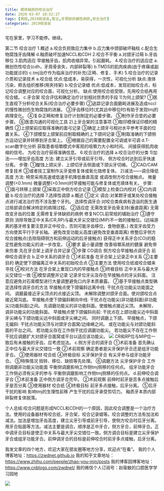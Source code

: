 ```yaml
---
title: 楔状缺损的咬合治疗
date: 2020-03-07 10:52:27
tags: [周锐,2019锐读会,笔记,牙颈部非龋性病损,咬合治疗]
categories: 2019锐读会
---
```

宅在家里，学习不能停。继续。

第二节 咬合治疗
1.概述
a.咬合负担致应力集中
b.应力集中颈部破坏釉柱
c.配合生物腐蚀牙齿降解
d.釉质破坏加速NCCL和CDH
2.咬合不平衡
a.对颌牙过萌
b.牙齿移位
3.肌肉适应
早接触牙齿，肌肉收缩异常。引起磨耗。
4.咬合治疗的适应症
a.微创伤性咬合(cdh，牙周骨丧失，内部碎裂等)
b.TMDS的肌肉疾病(由于疼痛或副功能就诊的)
c.tmj治疗作为临床治疗的补充(正畸、修复、手术)
5.咬合治疗的记录介质和记录技术
a.咬合纸
优点:低成本，易获得，一次性，可视化分析
缺点:液体污染，颊舌组织推移(用夹持架)
b.咬合记录蜡
优点:低成本，发现初始咬合点，标记咬合调整对应的咬合面，可视化分析。
缺点:使用咬合纸受限，先用咬合纸再用咬合蜡。
c.牙合架
咬合评估和确定治疗计划相对昂贵的手段
1)为何上颌架?
①医生直视下分析咬合关系(咬合治疗必要步骤)
②追踪记录合面磨耗进展及造成nccl的慢性微创伤生物腐蚀的进展。
③牙齿移位时(尤其远中移位时)有助于发现tmj的病理变化。
④复杂正畸和修复治疗计划制定的必要步骤。
⑤制作牙合垫的必要步骤。
⑥医患沟通的可视化工具
2)上牙合架的注意事项
①取印模保证印模的精确性
②上颌架前应取得准确的面弓记录
③确定上颌牙弓相对水平参考平面的位置关系。
④下颌模型上颌架前应制取精确的上下颌间记录
⑤制取准确的下颌侧方运动记录并转移到牙合架上。
⑥根据自己的需要配置全可调或半可调
d.T-scan数字化分析
获取患者咀嚼模式中客观的咀嚼力大小和时间。
间接获得肌肉收缩的信号。
为咬合治疗获得准确信息。
6.咬合治疗的选择
a.咬合治疗的分类
1)加法——增加牙齿高度
方法:
建立尖牙引导或前牙引导。
侧方咬合时达到后牙快速分离。
步骤:
①酸蚀上颌尖牙、上颌切牙舌侧面或下颌尖牙切嵴。
②CAD/CAM修复技术
③或者技工室制作尖牙瓷修复体或氧化锆修复体。
2)减法——调合降低高度
方法:
椅旁采用高速或低速手机降低垂直高度
或调改侧方咬合接触点。
微量调整(<0.1mm)
微量调整(>0.1mm)时早接触可能与修复体或充填体有关。
步骤:
①面弓转移上颌架
②采取正中侧方咬合记录
③模型上检查口内校对
④口内调磨
b.咬合治疗的选择
7.选择性调颌
a.概述
①定义
调合:对某颗牙或某处咬合接触点进行减法治疗而不涉及整个牙列。
选择性调牙合:对咬合类疾病有造诣的医生通过局部调合解决特定的病理过程。
②适应症
无需改变牙齿骨支持(垂直距离)
无需改变牙齿的位置
无需修复牙体缺损的病例
修复NCCL前常规的辅助治疗
③遵守原则
消除导致正中关系(CR,RP)与最大牙尖交错位(MIP)不一致的接触位。(远端游离的基牙修复要注意非正中咬合，否则可能牙齿移位，食物嵌塞。)
改变牙齿受力方向使其平行于牙长轴。
避免改变功能尖高度(避免改变垂直距离)
修整后牙侧方咬合接触点(去除阻碍侧方和前伸运动的后牙接触点)
获得正中关系牙合(CO)的稳定性避免功能尖的进一步改变。
④要求
最小量调整
改善咀嚼系统的健康
避免带来伤害
先在牙合架上调牙合并记录
⑤步骤
CO调合
侧方咬合早接触点调牙合
前伸咬合调牙合
b.正中关系的调牙合
①术前准备
在牙合架上记录正中关系
②主要目的
确定使下颌偏离正中关系的初始咬合点
③主要方法
使用咬合纸或咬合蜡来寻找
④校对方法
在牙合架上重现口内的早接触点
⑤终极目标
正中关系与最大牙尖交错位一致
⑥模型调整并记录
记录牙位牙尖及存在早接触点的牙尖斜面。
注意应避免对石膏模型进行大量调整避免口内牙本质暴露。
⑦基于早接触点类型确定选择性调牙合的方法
早接触点使下颌偏斜远离中线:
        干扰点在功能尖功能面之间。
        调磨最接近牙尖顶点的点接近尖顶。
        未解除调整对颌牙合面。使对颌咬合点接近窝沟底。
早接触点使下颌偏斜朝向中线:
        干扰点在功能尖(非功能斜面)非功能尖(功能斜面)之间。
        先调磨功能尖的非功能斜面。使接触点接近尖顶。
        未解除，调非功能尖的功能斜面。
早接触点使下颌偏斜向前:
        干扰点在上颌功能尖近中斜面牙尖嵴与下颌功能尖远中斜面或牙尖嵴之间。
         同时调磨上下颌。
早接触点，下颌无偏斜:
        干扰点功能尖顶与对颌牙合面窝/边缘嵴之间。
        或在功能尖与对颌功能斜面的平台之间。
        若功能尖存在工作侧干扰应调磨功能尖。
        若功能尖不存在工作侧干扰应调磨扩大对颌牙合面窝或平台以适应该功能尖。
![](https://zymblog-1258069789.cos.ap-chengdu.myqcloud.com/blog0152-2019rdh/014/01.png)
CR和RP位与MIP位一致后有未接触的牙齿，应考虑加法。
c.侧方牙合的调牙合
①术前准备
首先确认正中位与最大牙尖交错位一致
②术前观察
确定患者是尖牙保护牙合还是组牙功能牙合。
③使用器材
咬合纸
④终极目标
尖牙保护牙合
有尖牙参与组牙功能牙合。
⑤特殊情况
扭转、移位、缺损等先处理。
⑥调磨方法
尖牙保护牙合
工作侧调磨非功能尖功能面
平衡侧调磨影响工作侧tmj侧移的任何点。
组牙功能牙合
工作侧必须有尖牙的参与
平衡侧调磨影响工作侧tmj侧移的任何点。
d.前伸咬合调牙合
①术前准备
正中侧方调牙合完毕。
②术前观察
前伸时前牙是否多点接触后牙是否分离
③使用器材
咬合纸
④终极目标
前牙多点接触，后牙分离。
⑤后牙干扰的影响
影响tmj的生理性前移
产生干扰的后牙承受剪切力。
釉质牙本质内部碎裂修复体脱落。

个人总结:咬合问题是形成NCCL和CDH的一个原因，因此咬合调整是一个治疗方法。使用的设备器材有咬合纸，牙合架，咬合记录蜡等。咬合调整的方法有加法和减法。加法是增加牙齿高度，建立尖牙引导或前牙引导，使侧方咬合时后牙分离。用牙合贴面等方法。减法主要是调合。顺序是正中牙合，侧方牙合，前伸牙合。正中调牙合目标是使正中关系与最大牙尖交错位一致。侧方调合目标是建立尖牙保护牙合或组牙功能牙合。前伸调牙合的目标是前伸咬合时前牙多点接触，后牙分离。

我发文章的四个地方，欢迎大家在朋友圈等地方分享，欢迎点“在看”。
我的个人博客地址：https://zwdnet.github.io
我的知乎文章地址： https://www.zhihu.com/people/zhao-you-min/posts
我的博客园博客地址： https://www.cnblogs.com/zwdnet/
我的微信个人订阅号：赵瑜敏的口腔医学学习园地


![](https://zymblog-1258069789.cos.ap-chengdu.myqcloud.com/other/wx.jpg)